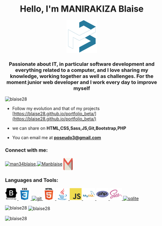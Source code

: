 <h1 align="center">
    Hello, I'm MANIRAKIZA Blaise
    
</h1>
<div align="center">
  <a href="https://blaise28.github.io/portfolio_beta/">
  	<img width="100px" height="auto" src="https://github.com/Blaise28/Blaise28/blob/master/images/logo.svg">
  </a>
</div>
<h3 align="center">Passionate about IT, in particular software development and everything related to a computer, and I love sharing my knowledge, working together as well as challenges. For the moment junior web developer and I work every day to improve myself</h3>

<p align="left"> <img src="https://komarev.com/ghpvc/?username=blaise28&label=Profile%20views&color=0e75b6&style=flat" alt="blaise28" /> </p>

- Follow my evolution and that of my projects [https://blaise28.github.io/portfolio_beta/](https://blaise28.github.io/portfolio_beta/)

- we can share on **HTML,CSS,Sass,JS,Git,Bootstrap,PHP**

- You can email me at **poseudo3@gmail.com**

<h3 align="left">Connect with me:</h3>
<p align="left">
<a href="https://twitter.com/man34blaise" target="blank">
<img align="center" src="https://raw.githubusercontent.com/rahuldkjain/github-profile-readme-generator/master/src/images/icons/Social/twitter.svg" alt="man34blaise" height="30" width="40" />
</a>
<a href="https://linkedin.com/in/manblaise" target="blank"><img align="center" src="https://raw.githubusercontent.com/rahuldkjain/github-profile-readme-generator/master/src/images/icons/Social/linked-in-alt.svg" alt="Manblaise" height="30" width="40" /></a>
<a href="mailto:poseudo3@gmail.com" target="blank">
	<img width="30" height="40" align="center" src="https://github.com/Blaise28/Blaise28/blob/master/images/gmail.svg">
</a>
</p>

<h3 align="left">Languages and Tools:</h3>
<p align="left"> <a href="https://getbootstrap.com" target="_blank" rel="noreferrer"> <img src="https://raw.githubusercontent.com/devicons/devicon/master/icons/bootstrap/bootstrap-plain-wordmark.svg" alt="bootstrap" width="40" height="40"/> </a> <a href="https://www.w3schools.com/css/" target="_blank" rel="noreferrer"> <img src="https://raw.githubusercontent.com/devicons/devicon/master/icons/css3/css3-original-wordmark.svg" alt="css3" width="40" height="40"/> </a> <a href="https://git-scm.com/" target="_blank" rel="noreferrer"> <img src="https://www.vectorlogo.zone/logos/git-scm/git-scm-icon.svg" alt="git" width="40" height="40"/> </a> <a href="https://www.w3.org/html/" target="_blank" rel="noreferrer"> <img src="https://raw.githubusercontent.com/devicons/devicon/master/icons/html5/html5-original-wordmark.svg" alt="html5" width="40" height="40"/> </a> <a href="https://www.java.com" target="_blank" rel="noreferrer"> <img src="https://raw.githubusercontent.com/devicons/devicon/master/icons/java/java-original.svg" alt="java" width="40" height="40"/> </a> <a href="https://developer.mozilla.org/en-US/docs/Web/JavaScript" target="_blank" rel="noreferrer"> <img src="https://raw.githubusercontent.com/devicons/devicon/master/icons/javascript/javascript-original.svg" alt="javascript" width="40" height="40"/> </a> <a href="https://www.mysql.com/" target="_blank" rel="noreferrer"> <img src="https://raw.githubusercontent.com/devicons/devicon/master/icons/mysql/mysql-original-wordmark.svg" alt="mysql" width="40" height="40"/> </a> <a href="https://www.php.net" target="_blank" rel="noreferrer"> <img src="https://raw.githubusercontent.com/devicons/devicon/master/icons/php/php-original.svg" alt="php" width="40" height="40"/> </a> <a href="https://sass-lang.com" target="_blank" rel="noreferrer"> <img src="https://raw.githubusercontent.com/devicons/devicon/master/icons/sass/sass-original.svg" alt="sass" width="40" height="40"/> </a> <a href="https://www.sqlite.org/" target="_blank" rel="noreferrer"> <img src="https://www.vectorlogo.zone/logos/sqlite/sqlite-icon.svg" alt="sqlite" width="40" height="40"/> </a> </p>

<p><img align="left" src="https://github-readme-stats.vercel.app/api/top-langs?username=blaise28&show_icons=true&locale=en&layout=compact" alt="blaise28" /></p>

<p>&nbsp;<img align="center" src="https://github-readme-stats.vercel.app/api?username=blaise28&show_icons=true&locale=en" alt="blaise28" /></p>

<p><img align="center" src="https://github-readme-streak-stats.herokuapp.com/?user=blaise28&" alt="blaise28" /></p>

